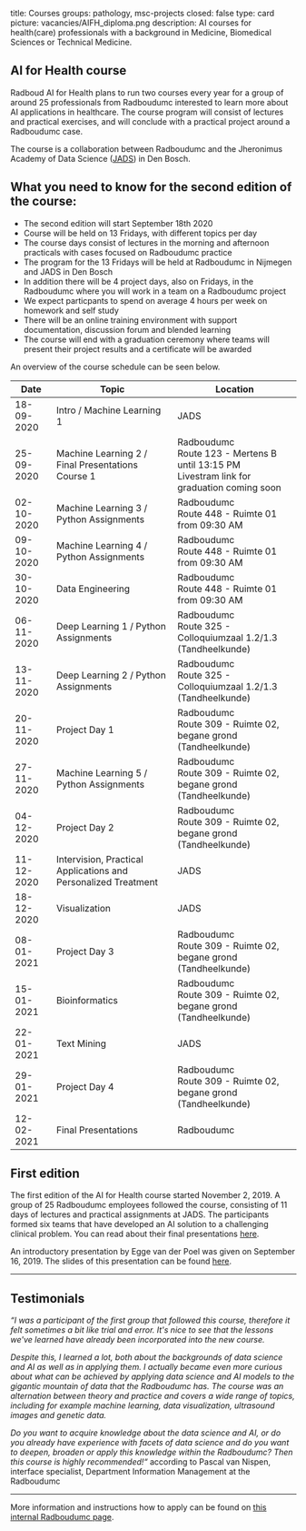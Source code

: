 title: Courses 
groups: pathology, msc-projects
closed: false
type: card
picture: vacancies/AIFH_diploma.png
description: AI courses for health(care) professionals with a background in Medicine, Biomedical Sciences or Technical Medicine. 

## AI for Health course
Radboud AI for Health plans to run two courses every year for a group of around 25 professionals from Radboudumc interested to learn more about AI applications in healthcare. The course program will consist of lectures and practical exercises, and will conclude with a practical project around a Radboudumc case. 

The course is a collaboration between Radboudumc and the Jheronimus Academy of Data Science ([JADS](https://www.jads.nl/)) in Den Bosch. 

## What you need to know for the second edition of the course:
- The second edition will start September 18th 2020
- Course will be held on 13 Fridays, with different topics per day
- The course days consist of lectures in the morning and afternoon practicals with cases focused on Radboudumc practice
- The program for the 13 Fridays will be held at Radboudumc in Nijmegen and JADS in Den Bosch
- In addition there will be 4 project days, also on Fridays, in the Radboudumc where you will work in a team on a Radboudumc project
- We expect particpants to spend on average 4 hours per week on homework and self study
- There will be an online training environment with support documentation, discussion forum and blended learning
- The course will end with a graduation ceremony where teams will present their project results and a certificate will be awarded

An overview of the course schedule can be seen below.

| Date  |  Topic  | Location |
| ----- | ------- | ------- |
| 18-09-2020 | Intro / Machine Learning 1 | JADS |
| 25-09-2020 | Machine Learning 2 / Final Presentations Course 1 |  Radboudumc <br> Route 123 - Mertens B until 13:15 PM <br> Livestram link for graduation coming soon |
| 02-10-2020 | Machine Learning 3 / Python Assignments |  Radboudumc <br> Route 448 - Ruimte 01 from 09:30 AM|
| 09-10-2020 | Machine Learning 4 / Python Assignments |  Radboudumc <br> Route 448 - Ruimte 01 from 09:30 AM|
| 30-10-2020 | Data Engineering |  Radboudumc <br> Route 448 - Ruimte 01 from 09:30 AM|
| 06-11-2020 | Deep Learning 1 / Python Assignments |  Radboudumc <br> Route 325 - Colloquiumzaal 1.2/1.3 (Tandheelkunde)|
| 13-11-2020 | Deep Learning 2 / Python Assignments |  Radboudumc <br> Route 325 - Colloquiumzaal 1.2/1.3 (Tandheelkunde)|
| 20-11-2020 | Project Day 1 |  Radboudumc <br> Route 309 - Ruimte 02, begane grond (Tandheelkunde)|
| 27-11-2020 | Machine Learning 5 / Python Assignments |  Radboudumc <br> Route 309 - Ruimte 02, begane grond (Tandheelkunde)|
| 04-12-2020 | Project Day 2 |  Radboudumc <br> Route 309 - Ruimte 02, begane grond (Tandheelkunde)|
| 11-12-2020 | Intervision, Practical Applications and Personalized Treatment | JADS |
| 18-12-2020 | Visualization | JADS |
| 08-01-2021 | Project Day 3 |  Radboudumc <br> Route 309 - Ruimte 02, begane grond (Tandheelkunde)|
| 15-01-2021 | Bioinformatics |  Radboudumc <br> Route 309 - Ruimte 02, begane grond (Tandheelkunde)|
| 22-01-2021 | Text Mining | JADS |
| 29-01-2021 | Project Day 4 |  Radboudumc <br> Route 309 - Ruimte 02, begane grond (Tandheelkunde)||
| 12-02-2021 | Final Presentations |  Radboudumc |

## First edition
The first edition of the AI for Health course started November 2, 2019. A group of 25 Radboudumc employees followed the course, consisting of 11 days of lectures and practical assignments at JADS. The participants formed six teams that have developed an AI solution to a challenging clinical problem. You can read about their final presentations [here](https://www.ai-for-health.nl/news/final-presentation-first-ai-for-health-course/).

An introductory presentation by Egge van der Poel was given on September 16, 2019. The slides of this presentation can be found [here](https://drive.google.com/open?id=1nnYpNSdr10E3Zm7IiV78UFj239eIV4Yx). 

***

## Testimonials
_“I was a participant of the first group that followed this course, therefore it felt sometimes a bit like trial and error. It's nice to see that the lessons we've learned have already been incorporated into the new course._

_Despite this, I learned a lot, both about the backgrounds of data science and AI as well as in applying them. I actually became even more curious about what can be achieved by applying data science and AI models to the gigantic mountain of data that the Radboudumc has.
The course was an alternation between theory and practice and covers a wide range of topics, including for example machine learning, data visualization, ultrasound images and genetic data._

_Do you want to acquire knowledge about the data science and AI, or do you already have experience with facets of data science and do you want to deepen, broaden or apply this knowledge within the Radboudumc? Then this course is highly recommended!“_ according to Pascal van Nispen, interface specialist, Department Information Management at the Radboudumc

***

More information and instructions how to apply can be found on [this internal Radboudumc page](https://www.radboudumc.nl/en/intranet/information-for-researchers/how-can-we-help-you/projects/radboudaiforhealth/cursus-ai-voor-medewerkers). 


 <!-- We plan to have 7 obligatory session and 3 that can be selected from a larger list --> 
